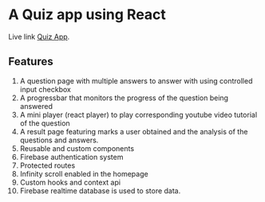 # A Quiz app using React

Live link [Quiz App](https://github.com/facebook/create-react-app).

## Features

1. A question page with multiple answers to answer with using controlled input checkbox
2. A progressbar that monitors the progress of the question being answered
3. A mini player (react player) to play corresponding youtube video tutorial of the question
4. A result page featuring marks a user obtained and the analysis of the questions and answers.
5. Reusable and custom components
6. Firebase authentication system
7. Protected routes
8. Infinity scroll enabled in the homepage
9. Custom hooks and context api
10. Firebase realtime database is used to store data.
